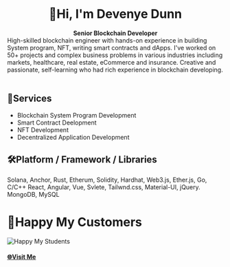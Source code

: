 <h1 align="center">👋Hi, I'm Devenye Dunn</h1>

<div align="center">
  <strong>Senior Blockchain Developer</strong>
</div>
<div align="left">
  High-skilled blockchain engineer with hands-on experience in building System program, NFT, writing smart contracts and dApps.
I've worked on 50+ projects and complex business problems in various industries including markets, healthcare, real estate, eCommerce and insurance.
Creative and passionate, self-learning who had rich experience in blockchain developing.
</div>

<br />


## 🎁Services

- Blockchain System Program Development
- Smart Contract Deelopment
- NFT Development
- Decentralized Application Development

## 🛠️Platform / Framework / Libraries

  Solana, Anchor, Rust, Etherum, Solidity, Hardhat, Web3.js, Ether.js, Go, C/C++
  React, Angular, Vue, Svlete, Tailwnd.css, Material-UI, jQuery.
  MongoDB, MySQL


# 🤩Happy My Customers 
![Happy My Students](https://solana.com/_next/image?url=https://cdn.builder.io/api/v1/image/assets%252Fce0c7323a97a4d91bd0baa7490ec9139%252Ffbd7ec2dc1c44504b245787179f8e7ff&w=1920&q=75)


<div>
  <h4>
    <a href="https://devenye.github.io/devenye" target="_blank">
      🌐Visit Me
    </a>
  </h4>
</div>